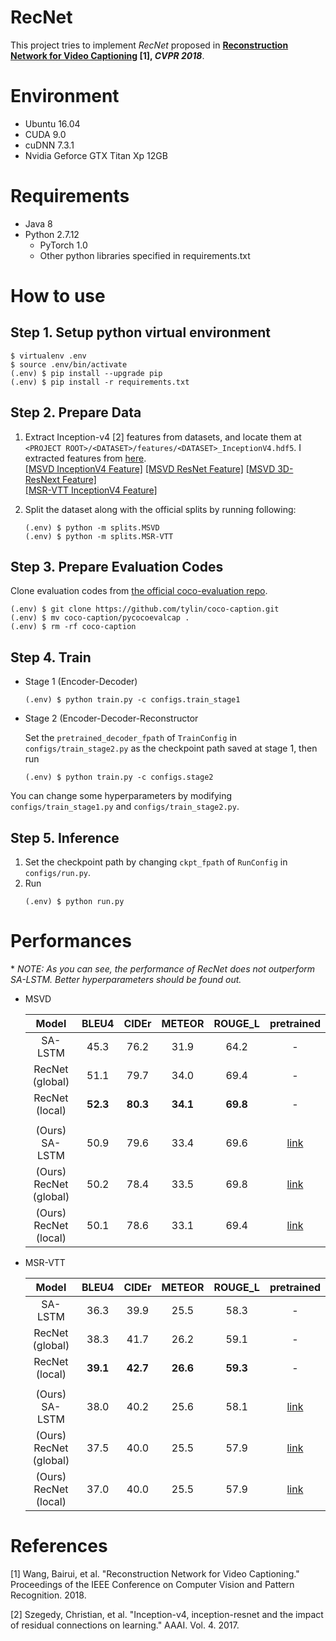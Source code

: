 # RecNet

This project tries to implement *RecNet* proposed in **[Reconstruction Network for Video Captioning](http://openaccess.thecvf.com/content_cvpr_2018/papers/Wang_Reconstruction_Network_for_CVPR_2018_paper.pdf) [1], *CVPR 2018***.



# Environment

* Ubuntu 16.04
* CUDA 9.0
* cuDNN 7.3.1
* Nvidia Geforce GTX Titan Xp 12GB


# Requirements

* Java 8
* Python 2.7.12
  * PyTorch 1.0
  * Other python libraries specified in requirements.txt



# How to use

## Step 1. Setup python virtual environment

```
$ virtualenv .env
$ source .env/bin/activate
(.env) $ pip install --upgrade pip
(.env) $ pip install -r requirements.txt
```


## Step 2. Prepare Data

1. Extract Inception-v4 [2] features from datasets, and locate them at `<PROJECT ROOT>/<DATASET>/features/<DATASET>_InceptionV4.hdf5`. I extracted features from [here](https://github.com/hobincar/pytorch-video-feature-extractor). <br/>
   [[MSVD InceptionV4 Feature]](https://drive.google.com/open?id=18aZ8AdFeJ8h2wPR3YMnZNHnw7ebtfGih)
   [[MSVD ResNet Feature]](https://drive.google.com/open?id=1efQ2aBRhDuLz2SVZjVcMBwZq5f_ZKtLI)
   [[MSVD 3D-ResNext Feature]](https://drive.google.com/open?id=1XvJf-5yyOv-DicNqp-Z9nM9EHwZ3KB5E)<br/>
   [[MSR-VTT InceptionV4 Feature]](https://drive.google.com/open?id=1pFh4u-KwSnCFRl6UJgg7yeaLo2GbxkVT)

2. Split the dataset along with the official splits by running following:

   ```
   (.env) $ python -m splits.MSVD
   (.env) $ python -m splits.MSR-VTT
   ```
   

## Step 3. Prepare Evaluation Codes

Clone evaluation codes from [the official coco-evaluation repo](https://github.com/tylin/coco-caption).

   ```
   (.env) $ git clone https://github.com/tylin/coco-caption.git
   (.env) $ mv coco-caption/pycocoevalcap .
   (.env) $ rm -rf coco-caption
   ```

## Step 4. Train

* Stage 1 (Encoder-Decoder)

   ```
   (.env) $ python train.py -c configs.train_stage1
   ```

* Stage 2 (Encoder-Decoder-Reconstructor

   Set the `pretrained_decoder_fpath` of `TrainConfig` in `configs/train_stage2.py` as the checkpoint path saved at stage 1, then run

   ```
   (.env) $ python train.py -c configs.stage2
   ```
   
You can change some hyperparameters by modifying `configs/train_stage1.py` and `configs/train_stage2.py`.


## Step 5. Inference

1. Set the checkpoint path by changing `ckpt_fpath` of `RunConfig` in `configs/run.py`.
2. Run
   ```
   (.env) $ python run.py
   ```


# Performances

\* *NOTE: As you can see, the performance of RecNet does not outperform SA-LSTM. Better hyperparameters should be found out.*

* MSVD

  | Model | BLEU4 | CIDEr | METEOR | ROUGE_L | pretrained |
  | :---: | :---: | :---: | :---: | :---: | :---: |
  | SA-LSTM | 45.3 | 76.2 | 31.9 | 64.2 | - |
  | RecNet (global) | 51.1 | 79.7 | 34.0 | 69.4 | - |
  | RecNet (local) | **52.3** | **80.3** | **34.1** | **69.8** | - |
  |  |  |  |  |  |  |
  | (Ours) SA-LSTM | 50.9	| 79.6 |	33.4 |	69.6 | [link](https://drive.google.com/open?id=1Sk24rvyhh13Wiq3PUuASscNZiIUumcsk) |
  | (Ours) RecNet (global) | 50.2 |	78.4 |	33.5 |	69.8 | [link](https://drive.google.com/open?id=1VC3WiXyQmuMqeja02GySuWEdWmzySY9Y) |
  | (Ours) RecNet (local) | 50.1 |	78.6 |	33.1 |	69.4 | [link](https://drive.google.com/open?id=1RY_pVPQILAw5i5rlb4wQnTG3ckOXM99M) |


* MSR-VTT

  | Model | BLEU4 | CIDEr | METEOR | ROUGE_L | pretrained |
  | :---: | :---: | :---: | :---: | :---: | :---: |
  | SA-LSTM | 36.3 | 39.9 | 25.5 | 58.3 | - |
  | RecNet (global) | 38.3 | 41.7 | 26.2 | 59.1 | - |
  | RecNet (local) | **39.1** | **42.7** | **26.6** | **59.3** | - |
  |  |  |  |  |  |  |
  | (Ours) SA-LSTM | 38.0	| 40.2 |	25.6 |	58.1 | [link](https://drive.google.com/open?id=1tXwm13xyv-GM0khTFC9ESHVdRbO2ysEY) |
  | (Ours) RecNet (global) | 37.5 |	40.0	| 25.5	| 57.9 | [link](https://drive.google.com/open?id=1WpVDoxg3KwnHp6zyIGlxrm-kQtq0rW1O) |
  | (Ours) RecNet (local) | 37.0 |	40.0 |	25.5 |	57.9 | [link](https://drive.google.com/open?id=1XQPDXmPLo4coZ02onk_GUaHcqokAujlr) |


# References

[1] Wang, Bairui, et al. "Reconstruction Network for Video Captioning." Proceedings of the IEEE Conference on Computer Vision and Pattern Recognition. 2018.

[2] Szegedy, Christian, et al. "Inception-v4, inception-resnet and the impact of residual connections on learning." AAAI. Vol. 4. 2017.
